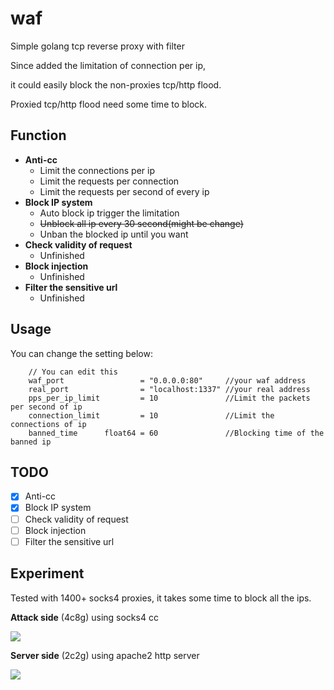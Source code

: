 # waf
Simple golang tcp reverse proxy with filter

Since added the limitation of connection per ip,

it could easily block the non-proxies tcp/http flood.

Proxied tcp/http flood need some time to block.

## Function
- **Anti-cc**
  - Limit the connections per ip
  - Limit the requests per connection
  - Limit the requests per second of every ip
- **Block IP system**
  - Auto block ip trigger the limitation
  - ~~Unblock all ip every 30 second(might be change)~~
  - Unban the blocked ip until you want
- **Check validity of request**
  - Unfinished
- **Block injection**
  - Unfinished
- **Filter the sensitive url**
  - Unfinished
  
## Usage
You can change the setting below:
```
	// You can edit this
	waf_port                 = "0.0.0.0:80"     //your waf address
	real_port                = "localhost:1337" //your real address
	pps_per_ip_limit         = 10               //Limit the packets per second of ip
	connection_limit         = 10               //Limit the connections of ip
	banned_time      float64 = 60               //Blocking time of the banned ip
```

## TODO
- [x] Anti-cc
- [x] Block IP system
- [ ] Check validity of request
- [ ] Block injection 
- [ ] Filter the sensitive url

## Experiment

Tested with 1400+ socks4 proxies, it takes some time to block all the ips.

**Attack side** (4c8g) using socks4 cc

![](https://i.imgur.com/Ew5veBq.png)

**Server side** (2c2g) using apache2 http server

![](https://i.imgur.com/zR6fd3b.png)

